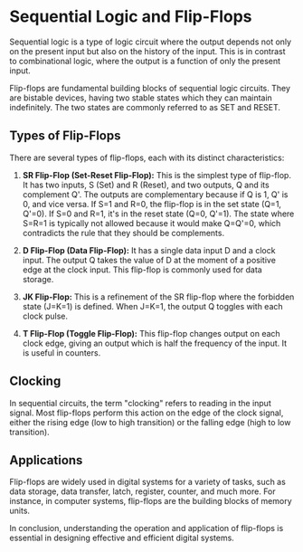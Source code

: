 # Sequential Logic and Flip-Flops

Sequential logic is a type of logic circuit where the output depends not only on the present input but also on the history of the input. This is in contrast to combinational logic, where the output is a function of only the present input.

Flip-flops are fundamental building blocks of sequential logic circuits. They are bistable devices, having two stable states which they can maintain indefinitely. The two states are commonly referred to as SET and RESET.

## Types of Flip-Flops

There are several types of flip-flops, each with its distinct characteristics:

1. **SR Flip-Flop (Set-Reset Flip-Flop):** This is the simplest type of flip-flop. It has two inputs, S (Set) and R (Reset), and two outputs, Q and its complement Q'. The outputs are complementary because if Q is 1, Q' is 0, and vice versa. If S=1 and R=0, the flip-flop is in the set state (Q=1, Q'=0). If S=0 and R=1, it's in the reset state (Q=0, Q'=1). The state where S=R=1 is typically not allowed because it would make Q=Q'=0, which contradicts the rule that they should be complements.

2. **D Flip-Flop (Data Flip-Flop):** It has a single data input D and a clock input. The output Q takes the value of D at the moment of a positive edge at the clock input. This flip-flop is commonly used for data storage.

3. **JK Flip-Flop:** This is a refinement of the SR flip-flop where the forbidden state (J=K=1) is defined. When J=K=1, the output Q toggles with each clock pulse.

4. **T Flip-Flop (Toggle Flip-Flop):** This flip-flop changes output on each clock edge, giving an output which is half the frequency of the input. It is useful in counters.

## Clocking

In sequential circuits, the term "clocking" refers to reading in the input signal. Most flip-flops perform this action on the edge of the clock signal, either the rising edge (low to high transition) or the falling edge (high to low transition).

## Applications

Flip-flops are widely used in digital systems for a variety of tasks, such as data storage, data transfer, latch, register, counter, and much more. For instance, in computer systems, flip-flops are the building blocks of memory units.

In conclusion, understanding the operation and application of flip-flops is essential in designing effective and efficient digital systems.